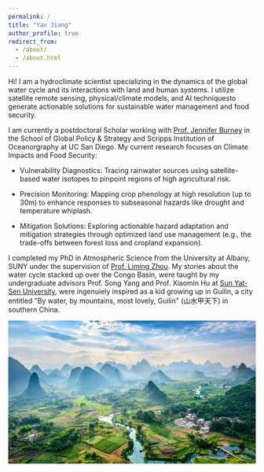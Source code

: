```yaml
---
permalink: /
title: "Yan Jiang"
author_profile: true
redirect_from: 
  - /about/
  - /about.html
---
```


Hi! I am a hydroclimate scientist specializing in the dynamics of the global water cycle and its interactions with land and human systems. I utilize satellite remote sensing, physical/climate models, and AI techniquesto generate actionable solutions for sustainable water management and food security.
 
 I am currently a postdoctoral Scholar working with [Prof. Jennifer Burney](https://sustainability.stanford.edu/people/jennifer-burney) in the School of Global Policy & Strategy and Scripps Institution of Oceanorgraphy at UC San Diego. My current research focuses on Climate Impacts and Food Security:
 - Vulnerability Diagnostics: Tracing rainwater sources using satellite-based water isotopes to pinpoint regions of high agricultural risk.

- Precision Monitoring: Mapping crop phenology at high resolution (up to 30m) to enhance responses to subseasonal hazards like drought and temperature whiplash.

- Mitigation Solutions: Exploring actionable hazard adaptation and mitigation strategies through optimized land use management (e.g., the trade-offs between forest loss and cropland expansion).

 I completed my PhD in Atmospheric Science from the University at Albany, SUNY under the supervision of [Prof. Liming Zhou](https://www.albany.edu/daes/faculty/liming-zhou). My stories about the water cycle stacked up over the Congo Basin, were taught by my undergraduate advisors Prof. Song Yang and Prof. Xiaomin Hu at [Sun Yat-Sen University](https://atmos.sysu.edu.cn/), were ingenuiely inspired as a kid growing up in Guilin, a city entitled "By water, by mountains, most lovely, Guilin" (山水甲天下) in southern China. 

 ![The landscape](/images/city.jpg)


